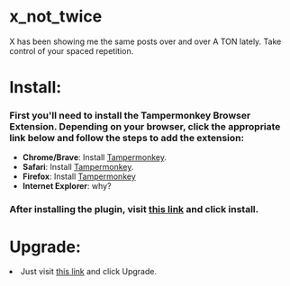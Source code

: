 # x_not_twice
X has been showing me the same posts over and over A TON lately. Take control of your spaced repetition.

<h1>Install:</h1>
<h3>First you'll need to install the Tampermonkey Browser Extension. Depending on your browser, click the appropriate link below and follow the steps to add the extension:</h3>

<ul>
<li><b>Chrome/Brave</b>: Install <a href="https://chrome.google.com/webstore/detail/dhdgffkkebhmkfjojejmpbldmpobfkfo">Tampermonkey</a>.</li>
<li><b>Safari</b>: Install <a href="https://tampermonkey.net/?ext=dhdg&browser=safari">Tampermonkey</a>.</li>
<li><b>Firefox</b>: Install <a href="https://addons.mozilla.org/en-US/firefox/addon/tampermonkey/">Tampermonkey</a></li>
<li><b>Internet Explorer</b>: why?</li>
</ul>
<h3>After installing the plugin, visit <a href="https://github.com/frankamedic/x_not_twice/raw/refs/heads/main/xnottwice.user.js">this link</a>  and click install.</h3>

<h1>Upgrade:</h1>
<li>Just visit <a href="https://github.com/frankamedic/x_not_twice/raw/refs/heads/main/xnottwice.user.js">this link</a> and click Upgrade.</li>
